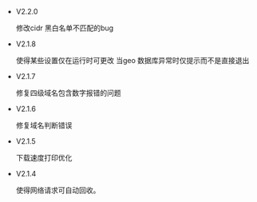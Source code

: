 - V2.2.0

  修改cidr 黑白名单不匹配的bug
- V2.1.8

  使得某些设置仅在运行时可更改
  当geo 数据库异常时仅提示而不是直接退出
- V2.1.7

  修复四级域名包含数字报错的问题
- V2.1.6

  修复域名判断错误
- V2.1.5

  下载速度打印优化
- V2.1.4

  使得网络请求可自动回收。

